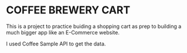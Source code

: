 # COFFEE BREWERY CART

This is a project to practice buiding a shopping cart as prep to building a much bigger app like an E-Commerce website.

I used Coffee Sample API to get the data.